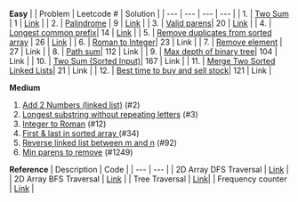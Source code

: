 **Easy**
|     | Problem | Leetcode # | Solution |
| --- | ---     | ---        | ---      |
| 1. | [Two Sum](https://leetcode.com/problems/two-sum/) | 1 | [Link](https://github.com/joanne-wu-hoo/problem-solving/blob/master/leetcode/easy/1-two-sum.js) |
| 2. | [Palindrome](https://leetcode.com/problems/palindrome-number/) | 9 | [Link](https://github.com/joanne-wu-hoo/problem-solving/blob/master/leetcode/easy/9-is-palindrome.js) |
| 3. | [Valid parens](https://leetcode.com/problems/valid-parentheses/)| 20 | [Link](https://github.com/joanne-wu-hoo/problem-solving/blob/master/leetcode/easy/20-is-valid-parens.js) |
| 4. | [Longest common prefix](https://leetcode.com/problems/longest-common-prefix/)| 14 | [Link](https://github.com/joanne-wu-hoo/problem-solving/blob/master/leetcode/easy/14-longest-common-prefix.js) |
| 5. | [Remove duplicates from sorted array](https://leetcode.com/problems/remove-duplicates-from-sorted-array/) | 26 | [Link](https://github.com/joanne-wu-hoo/problem-solving/blob/master/leetcode/easy/26-remove-dups-in-place.js) |
| 6. | [Roman to Integer](https://leetcode.com/problems/roman-to-integer/)| 23 | Link |
| 7. | [Remove element](https://leetcode.com/problems/remove-element/) | 27  | Link |
| 8. | [Path sum](https://leetcode.com/problems/path-sum)| 112 | Link |
| 9. | [Max depth of binary tree](https://leetcode.com/problems/maximum-depth-of-binary-tree/)| 104 | Link |
| 10. | [Two Sum (Sorted Input)](https://leetcode.com/problems/two-sum-ii-input-array-is-sorted/)| 167 | Link |
| 11. | [Merge Two Sorted Linked Lists](https://leetcode.com/problems/merge-two-sorted-lists/)| 21 | Link |
| 12. | [Best time to buy and sell stock](https://leetcode.com/problems/best-time-to-buy-and-sell-stock/)| 121 | Link |

**Medium**
1. [Add 2 Numbers (linked list)](https://leetcode.com/problems/add-two-numbers/) (#2)
2. [Longest substring without repeating letters](https://leetcode.com/problems/longest-substring-without-repeating-characters/) (#3)
3. [Integer to Roman](https://leetcode.com/problems/integer-to-roman/) (#12)
4. [First & last in sorted array ](https://leetcode.com/problems/find-first-and-last-position-of-element-in-sorted-array/) (#34)
5. [Reverse linked list between m and n](https://leetcode.com/problems/reverse-linked-list-ii/submissions/) (#92)
6. [Min parens to remove](https://leetcode.com/problems/minimum-remove-to-make-valid-parentheses/submissions/) (#1249)


**Reference**
| Description | Code |
| ---     | ---  |
| 2D Array DFS Traversal   | [Link](https://github.com/joanne-wu-hoo/problem-solving/blob/master/2d-array-dfs-traversal.js)      |
| 2D Array BFS Traversal | [Link](https://github.com/joanne-wu-hoo/problem-solving/blob/master/2d-array-bfs-traversal.js) |
| Tree Traversal | [Link](https://github.com/joanne-wu-hoo/problem-solving/blob/master/tree-traversal.js)|
| Frequency counter | [Link](https://github.com/joanne-wu-hoo/problem-solving/blob/master/using-freq-map.js) |
